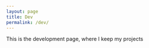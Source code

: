 ```yaml
---
layout: page
title: Dev
permalink: /dev/
---
```


This is the development page, where I keep my projects
